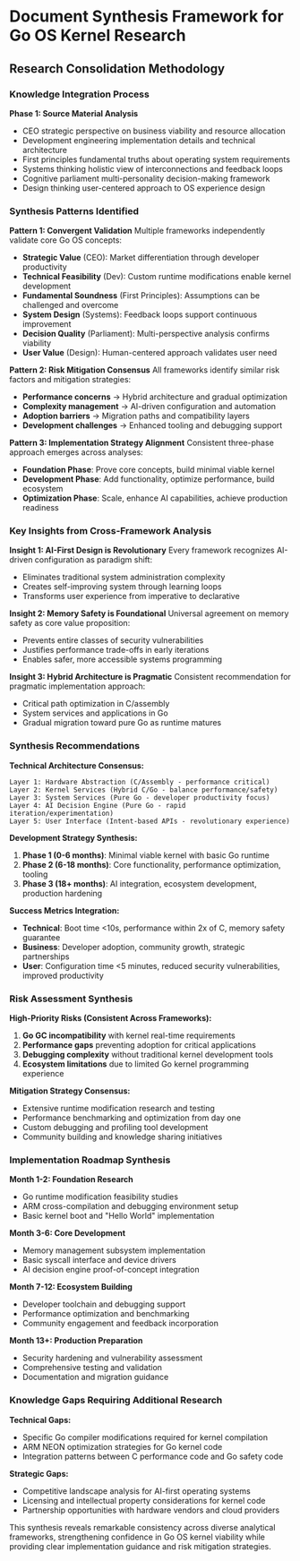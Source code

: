 # Document Synthesis Framework for Go OS Kernel Research

## Research Consolidation Methodology

### Knowledge Integration Process

**Phase 1: Source Material Analysis**
- CEO strategic perspective on business viability and resource allocation
- Development engineering implementation details and technical architecture
- First principles fundamental truths about operating system requirements
- Systems thinking holistic view of interconnections and feedback loops
- Cognitive parliament multi-personality decision-making framework
- Design thinking user-centered approach to OS experience design

### Synthesis Patterns Identified

**Pattern 1: Convergent Validation**
Multiple frameworks independently validate core Go OS concepts:
- **Strategic Value** (CEO): Market differentiation through developer productivity
- **Technical Feasibility** (Dev): Custom runtime modifications enable kernel development
- **Fundamental Soundness** (First Principles): Assumptions can be challenged and overcome
- **System Design** (Systems): Feedback loops support continuous improvement
- **Decision Quality** (Parliament): Multi-perspective analysis confirms viability
- **User Value** (Design): Human-centered approach validates user need

**Pattern 2: Risk Mitigation Consensus**
All frameworks identify similar risk factors and mitigation strategies:
- **Performance concerns** → Hybrid architecture and gradual optimization
- **Complexity management** → AI-driven configuration and automation
- **Adoption barriers** → Migration paths and compatibility layers
- **Development challenges** → Enhanced tooling and debugging support

**Pattern 3: Implementation Strategy Alignment**
Consistent three-phase approach emerges across analyses:
- **Foundation Phase**: Prove core concepts, build minimal viable kernel
- **Development Phase**: Add functionality, optimize performance, build ecosystem
- **Optimization Phase**: Scale, enhance AI capabilities, achieve production readiness

### Key Insights from Cross-Framework Analysis

**Insight 1: AI-First Design is Revolutionary**
Every framework recognizes AI-driven configuration as paradigm shift:
- Eliminates traditional system administration complexity
- Creates self-improving system through learning loops
- Transforms user experience from imperative to declarative

**Insight 2: Memory Safety is Foundational**
Universal agreement on memory safety as core value proposition:
- Prevents entire classes of security vulnerabilities
- Justifies performance trade-offs in early iterations
- Enables safer, more accessible systems programming

**Insight 3: Hybrid Architecture is Pragmatic**
Consistent recommendation for pragmatic implementation approach:
- Critical path optimization in C/assembly
- System services and applications in Go
- Gradual migration toward pure Go as runtime matures

### Synthesis Recommendations

**Technical Architecture Consensus:**
```
Layer 1: Hardware Abstraction (C/Assembly - performance critical)
Layer 2: Kernel Services (Hybrid C/Go - balance performance/safety)
Layer 3: System Services (Pure Go - developer productivity focus)
Layer 4: AI Decision Engine (Pure Go - rapid iteration/experimentation)
Layer 5: User Interface (Intent-based APIs - revolutionary experience)
```

**Development Strategy Synthesis:**
1. **Phase 1 (0-6 months)**: Minimal viable kernel with basic Go runtime
2. **Phase 2 (6-18 months)**: Core functionality, performance optimization, tooling
3. **Phase 3 (18+ months)**: AI integration, ecosystem development, production hardening

**Success Metrics Integration:**
- **Technical**: Boot time <10s, performance within 2x of C, memory safety guarantee
- **Business**: Developer adoption, community growth, strategic partnerships
- **User**: Configuration time <5 minutes, reduced security vulnerabilities, improved productivity

### Risk Assessment Synthesis

**High-Priority Risks (Consistent Across Frameworks):**
1. **Go GC incompatibility** with kernel real-time requirements
2. **Performance gaps** preventing adoption for critical applications
3. **Debugging complexity** without traditional kernel development tools
4. **Ecosystem limitations** due to limited Go kernel programming experience

**Mitigation Strategy Consensus:**
- Extensive runtime modification research and testing
- Performance benchmarking and optimization from day one
- Custom debugging and profiling tool development
- Community building and knowledge sharing initiatives

### Implementation Roadmap Synthesis

**Month 1-2: Foundation Research**
- Go runtime modification feasibility studies
- ARM cross-compilation and debugging environment setup
- Basic kernel boot and "Hello World" implementation

**Month 3-6: Core Development**
- Memory management subsystem implementation
- Basic syscall interface and device drivers
- AI decision engine proof-of-concept integration

**Month 7-12: Ecosystem Building**
- Developer toolchain and debugging support
- Performance optimization and benchmarking
- Community engagement and feedback incorporation

**Month 13+: Production Preparation**
- Security hardening and vulnerability assessment
- Comprehensive testing and validation
- Documentation and migration guidance

### Knowledge Gaps Requiring Additional Research

**Technical Gaps:**
- Specific Go compiler modifications required for kernel compilation
- ARM NEON optimization strategies for Go kernel code
- Integration patterns between C performance code and Go safety code

**Strategic Gaps:**
- Competitive landscape analysis for AI-first operating systems
- Licensing and intellectual property considerations for kernel code
- Partnership opportunities with hardware vendors and cloud providers

This synthesis reveals remarkable consistency across diverse analytical frameworks, strengthening confidence in Go OS kernel viability while providing clear implementation guidance and risk mitigation strategies.